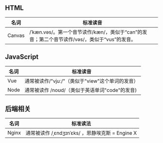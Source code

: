## HTML

| 名词   | 标准读音                                                     |
| ------ | ------------------------------------------------------------ |
| Canvas | /ˈkæn.vəs/。第一个音节读作/kæn/，类似于“can”的发音；第二个音节读作/vəs/，类似于“vus”的发音。 |

## JavaScript

| 名词 | 标准读音                                         |
| ---- | ------------------------------------------------ |
| Vue  | 通常被读作/"vjuː/"（类似于"view"这个单词的发音） |
| Node | 通常被读作 /noʊd/（类似于英语单词"code"的发音)   |

## 后端相关

| 名词  | 标准读法                                         |
| ----- | ------------------------------------------------ |
| Nginx | 通常被读作 /ˌɛndʒɪnˈɛks/ ，恩静埃克斯 = Engine X |

